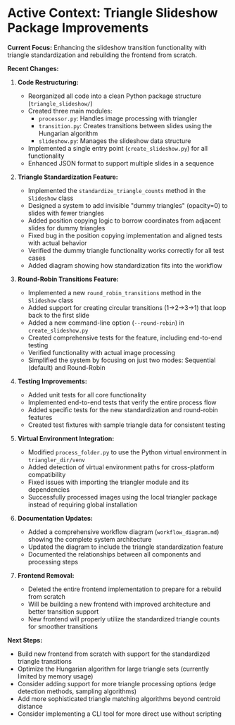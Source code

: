 # Active Context: Triangle Slideshow Package Improvements

**Current Focus:** Enhancing the slideshow transition functionality with triangle standardization and rebuilding the frontend from scratch.

**Recent Changes:**

1. **Code Restructuring:**
   * Reorganized all code into a clean Python package structure (`triangle_slideshow/`)
   * Created three main modules:
     * `processor.py`: Handles image processing with triangler
     * `transition.py`: Creates transitions between slides using the Hungarian algorithm
     * `slideshow.py`: Manages the slideshow data structure
   * Implemented a single entry point (`create_slideshow.py`) for all functionality
   * Enhanced JSON format to support multiple slides in a sequence

2. **Triangle Standardization Feature:**
   * Implemented the `standardize_triangle_counts` method in the `Slideshow` class
   * Designed a system to add invisible "dummy triangles" (opacity=0) to slides with fewer triangles
   * Added position copying logic to borrow coordinates from adjacent slides for dummy triangles
   * Fixed bug in the position copying implementation and aligned tests with actual behavior
   * Verified the dummy triangle functionality works correctly for all test cases
   * Added diagram showing how standardization fits into the workflow

3. **Round-Robin Transitions Feature:**
   * Implemented a new `round_robin_transitions` method in the `Slideshow` class
   * Added support for creating circular transitions (1→2→3→1) that loop back to the first slide
   * Added a new command-line option (`--round-robin`) in `create_slideshow.py`
   * Created comprehensive tests for the feature, including end-to-end testing
   * Verified functionality with actual image processing
   * Simplified the system by focusing on just two modes: Sequential (default) and Round-Robin

4. **Testing Improvements:**
   * Added unit tests for all core functionality
   * Implemented end-to-end tests that verify the entire process flow
   * Added specific tests for the new standardization and round-robin features
   * Created test fixtures with sample triangle data for consistent testing

5. **Virtual Environment Integration:**
    * Modified `process_folder.py` to use the Python virtual environment in `triangler_dir/venv`
    * Added detection of virtual environment paths for cross-platform compatibility
    * Fixed issues with importing the triangler module and its dependencies
    * Successfully processed images using the local triangler package instead of requiring global installation

6. **Documentation Updates:**
    * Added a comprehensive workflow diagram (`workflow_diagram.md`) showing the complete system architecture
    * Updated the diagram to include the triangle standardization feature
    * Documented the relationships between all components and processing steps

7. **Frontend Removal:**
    * Deleted the entire frontend implementation to prepare for a rebuild from scratch
    * Will be building a new frontend with improved architecture and better transition support
    * New frontend will properly utilize the standardized triangle counts for smoother transitions

**Next Steps:**

* Build new frontend from scratch with support for the standardized triangle transitions
* Optimize the Hungarian algorithm for large triangle sets (currently limited by memory usage)
* Consider adding support for more triangle processing options (edge detection methods, sampling algorithms)
* Add more sophisticated triangle matching algorithms beyond centroid distance
* Consider implementing a CLI tool for more direct use without scripting 